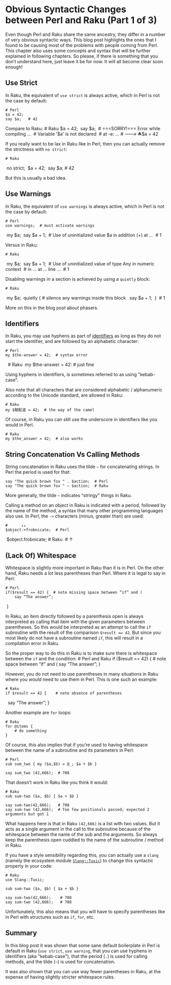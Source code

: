 # Obvious Syntactic Changes between Perl and Raku (Part 1 of 3)
Even though Perl and Raku share the same ancestry, they differ in a number of very obvious syntactic ways.  This blog post highlights the ones that I found to be causing most of the problems with people coming from Perl.  This chapter also uses some concepts and syntax that will be further explained in following chapters.  So please, if there is something that you don’t understand here, just leave it be for now.  It will all become clear soon enough!

## Use Strict
In Raku, the equivalent of `use strict` is always active, which in Perl is not the case by default:

    # Perl
    $a = 42;
    say $a;   # 42

Compare to Raku:
    # Raku
    $a = 42;
    say $a;
    # ===SORRY!=== Error while compiling …
    # Variable '$a' is not declared
    # at -e: … # ———> <BOL>⏏$a = 42

If you really want to be lax in Raku like in Perl, then you can actually remove the strictness with `no strict`:

    # Raku
    no strict;
    $a = 42;
    say $a;  # 42

But this is usually a bad idea.

## Use Warnings
In Raku, the equivalent of `use warnings` is always active, which in Perl is not the case by default:

    # Perl
    use warnings;  # must activate warnings
    my $a;
    say $a + 1;
    # Use of uninitialized value $a in addition (+) at …
    # 1

Versus in Raku:

    # Raku
    my $a;
    say $a + 1;
    # Use of uninitialized value of type Any in numeric context
    #   in … at … line …
    # 1

Disabling warnings in a section is achieved by using a `quietly` block:

    # Raku
    my $a;
    quietly {        # silence any warnings inside this block
        say $a + 1;
    }
    # 1

More on this in the blog post about phasers.

## Identifiers
In Raku, you may use hyphens as part of [identifiers](https://docs.raku.org/syntax/identifiers#Ordinary_identifiers) as long as they do not start the identifier, and are followed by an alphabetic character:

    # Perl
    my $the-answer = 42;  # syntax error

    # Raku
    my $the-answer = 42:  # just fine

Using hyphens in identifiers, is sometimes referred to as using "kebab-case".

Also note that all characters that are considered alphabetic / alphanumeric according to the Unicode standard, are allowed in Raku:

    # Raku
    my $駱駝道 = 42;  # the way of the camel

Of course, in Raku you can still use the underscore in identifiers like you would in Perl.

    # Raku
    my $the_answer = 42;  # also works

## String Concatenation Vs Calling Methods
String concatenation in Raku uses the tilde `~` for concatenating strings.  In Perl the period is used for that:

    say "The quick brown fox " . $action;  # Perl
    say "The quick brown fox " ~ $action;  # Raku

More generally, the tilde `~` indicates “stringy” things in Raku.

Calling a method on an object in Raku is indicated with a period, followed by the name of the method, a syntax that many other programming languages also use.  In Perl, the `->` characters (minus, greater than) are used:

    #      ↓↓
    $object->frobnicate;  # Perl
    $object.frobnicate;   # Raku
    #      ↑

## (Lack Of) Whitespace
Whitespace is slightly more important in Raku than it is in Perl.  On the other hand, Raku needs a lot less parentheses than Perl.  Where it is legal to say in Perl:

    # Perl
    if($result == 42) {  # note missing space between “if” and (
        say “The answer”;
    }

In Raku, an item directly followed by a parenthesis open is always interpreted as calling that item with the given parameters between parentheses.  So this would be interpreted as an attempt to call the `if` subroutine with the result of the comparison `$result == 42`.  But since you most likely do not have a subroutine named `if`, this will result in a compilation error in Raku.

So the proper way to do this in Raku is to make sure there is whitespace between the `if` and the condition:
    # Perl and Raku
    if ($result == 42) {  # note space between “if” and (
        say “The answer”;
    }

However, you do not need to use parentheses in many situations in Raku where you *would* need to use them in Perl.  This is one such an example:

    # Raku
    if $result == 42 {    # note absence of parentheses
        say “The answer”;
    }

Another example are `for` loops:

    # Raku
    for @items {
        # do something
    }

Of course, this also implies that if you’re used to having whitespace between the name of a subroutine and its parameters in Perl:

    # Perl
    sub sum_two { my ($a,$b) = @_; $a + $b }
    
    say sum_two (42,666);  # 708

That doesn’t work in Raku like you think it would:

    # Raku
    sub sum-two ($a, $b) { $a + $b }

    say sum-two(42,666);   # 708
    say sum-two (42,666);  # Too few positionals passed; expected 2 arguments but got 1

What happens here is that in Raku `(42,666)` is a list with two values.  But it acts as a single argument in the call to the subroutine because of the whitespace between the name of the sub and the arguments.  So always keep the parenthesis open cuddled to the name of the subroutine / method in Raku.

If you have a style sensibility regarding this, you can actually use a `slang` (namely the ecosystem module [`Slang::Tuxic`](https://raku.land/github:FROGGS/Slang::Tuxic)) to change this syntactic property in your code:

    # Raku
    use Slang::Tuxic;

    sub sum-two ($a, $b) { $a + $b }

    say sum-two(42,666);    # 708
    say sum-two (42,666);   # 708

Unfortunately, this also means that you will have to specify parentheses like in Perl with structures such as `if`, `for`, etc.

## Summary

In this blog post it was shown that some sane default boilerplate in Perl is default in Raku (`use strict`, `use warning`, that you can use hyphens in identifiers (aka "kebab-case"), that the period (`.`) is used for calling methods, and the tilde (`~`) is used for concatenation.

It was also shown that you can use way fewer parentheses in Raku, at the expense of having slightly stricter whitespace rules.
